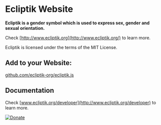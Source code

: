 # Ecliptik Website

__Ecliptik is a gender symbol which is used to express sex, gender and sexual orientation.__


Check [http://www.ecliptik.org](http://www.ecliptik.org/) to learn more.


Ecliptik is licensed under the terms of the MIT License.

## Add to your Website:
[github.com/ecliptik-org/ecliptik.js](https://github.com/ecliptik-org/ecliptik.js)

## Documentation
Check [www.ecliptik.org/developer](http://www.ecliptik.org/developer) to learn more.

[![Donate](https://img.shields.io/badge/Donate-PayPal-green.svg)](https://www.paypal.com/cgi-bin/webscr?cmd=_s-xclick&hosted_button_id=VNND4YGJ5N7B8)
